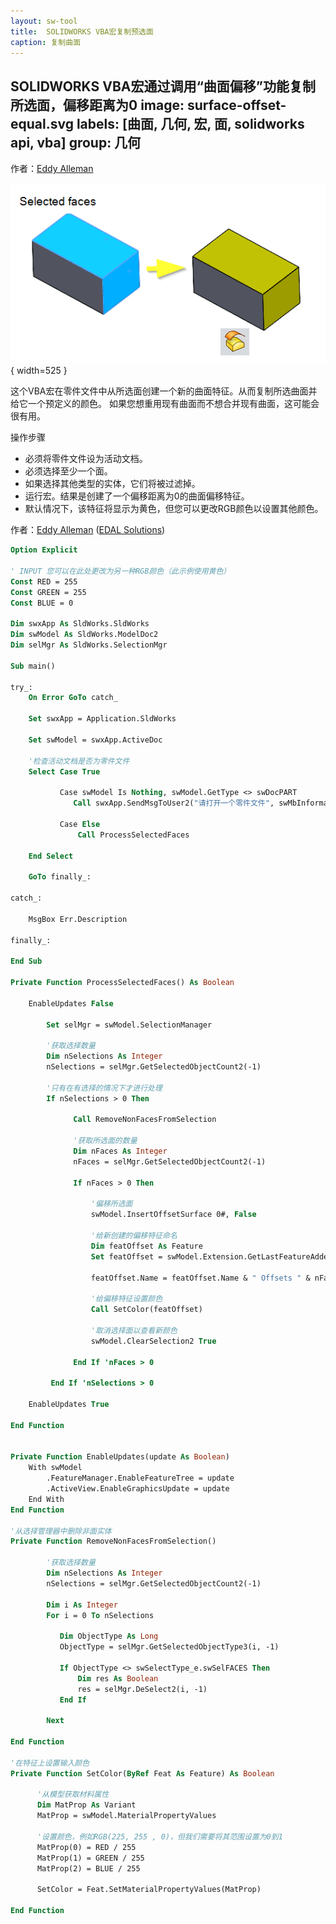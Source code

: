 ```yaml
---
layout: sw-tool
title:  SOLIDWORKS VBA宏复制预选面
caption: 复制曲面
---
```

 SOLIDWORKS VBA宏通过调用“曲面偏移”功能复制所选面，偏移距离为0
image: surface-offset-equal.svg
labels: [曲面, 几何, 宏, 面, solidworks api, vba]
group: 几何
---
作者：[Eddy Alleman](https://www.linkedin.com/in/eddyalleman/)

![偏移距离为0的曲面偏移](surface-offset-workflow.png){ width=525 }

这个VBA宏在零件文件中从所选面创建一个新的曲面特征。从而复制所选曲面并给它一个预定义的颜色。
如果您想重用现有曲面而不想合并现有曲面，这可能会很有用。

操作步骤

* 必须将零件文件设为活动文档。
* 必须选择至少一个面。
* 如果选择其他类型的实体，它们将被过滤掉。
* 运行宏。结果是创建了一个偏移距离为0的曲面偏移特征。
* 默认情况下，该特征将显示为黄色，但您可以更改RGB颜色以设置其他颜色。

作者：[Eddy Alleman](https://www.linkedin.com/in/eddyalleman/) ([EDAL Solutions](https://www.edalsolutions.be/index.php/en/))

~~~ vb
Option Explicit

' INPUT 您可以在此处更改为另一种RGB颜色（此示例使用黄色）
Const RED = 255
Const GREEN = 255
Const BLUE = 0

Dim swxApp As SldWorks.SldWorks
Dim swModel As SldWorks.ModelDoc2
Dim selMgr As SldWorks.SelectionMgr

Sub main()

try_:
    On Error GoTo catch_

    Set swxApp = Application.SldWorks
    
    Set swModel = swxApp.ActiveDoc

    '检查活动文档是否为零件文件
    Select Case True
    
           Case swModel Is Nothing, swModel.GetType <> swDocPART
              Call swxApp.SendMsgToUser2("请打开一个零件文件", swMbInformation, swMbOk)
              
           Case Else
               Call ProcessSelectedFaces
               
    End Select

    GoTo finally_:
    
catch_:

    MsgBox Err.Description
    
finally_:
    
End Sub

Private Function ProcessSelectedFaces() As Boolean

    EnableUpdates False
                  
        Set selMgr = swModel.SelectionManager
        
        '获取选择数量
        Dim nSelections As Integer
        nSelections = selMgr.GetSelectedObjectCount2(-1)
               
        '只有在有选择的情况下才进行处理
        If nSelections > 0 Then
         
              Call RemoveNonFacesFromSelection

              '获取所选面的数量
              Dim nFaces As Integer
              nFaces = selMgr.GetSelectedObjectCount2(-1)
        
              If nFaces > 0 Then
              
                  '偏移所选面
                  swModel.InsertOffsetSurface 0#, False
                  
                  '给新创建的偏移特征命名
                  Dim featOffset As Feature
                  Set featOffset = swModel.Extension.GetLastFeatureAdded
                    
                  featOffset.Name = featOffset.Name & " Offsets " & nFaces & " Faces"
                  
                  '给偏移特征设置颜色
                  Call SetColor(featOffset)
                     
                  '取消选择面以查看新颜色
                  swModel.ClearSelection2 True

              End If 'nFaces > 0
      
         End If 'nSelections > 0
        
    EnableUpdates True
    
End Function


Private Function EnableUpdates(update As Boolean)
    With swModel
        .FeatureManager.EnableFeatureTree = update
        .ActiveView.EnableGraphicsUpdate = update
    End With
End Function

'从选择管理器中删除非面实体
Private Function RemoveNonFacesFromSelection()

        '获取选择数量
        Dim nSelections As Integer
        nSelections = selMgr.GetSelectedObjectCount2(-1)
                
        Dim i As Integer
        For i = 0 To nSelections
           
           Dim ObjectType As Long
           ObjectType = selMgr.GetSelectedObjectType3(i, -1)

           If ObjectType <> swSelectType_e.swSelFACES Then
               Dim res As Boolean
               res = selMgr.DeSelect2(i, -1)
           End If
                  
        Next
              
End Function

'在特征上设置输入颜色
Private Function SetColor(ByRef Feat As Feature) As Boolean

      '从模型获取材料属性
      Dim MatProp As Variant
      MatProp = swModel.MaterialPropertyValues
                  
      '设置颜色，例如RGB(225, 255 , 0)，但我们需要将其范围设置为0到1
      MatProp(0) = RED / 255
      MatProp(1) = GREEN / 255
      MatProp(2) = BLUE / 255
            
      SetColor = Feat.SetMaterialPropertyValues(MatProp)
                  
End Function
~~~